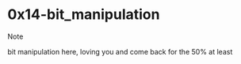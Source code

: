 # 0x14-bit_manipulation
> [!NOTE] 
> bit manipulation here, loving you and come back for the 50%
at least
